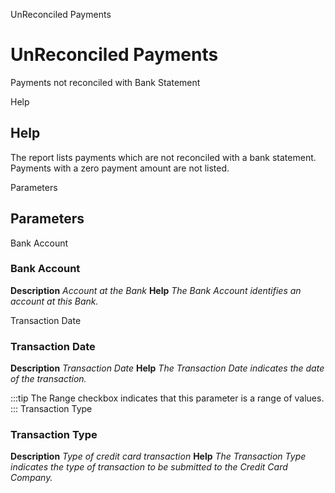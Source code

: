 
UnReconciled Payments
# UnReconciled Payments


Payments not reconciled with Bank Statement

Help
## Help

The report lists payments which are not reconciled with a bank statement. Payments with a zero payment amount are not listed.

Parameters
## Parameters


Bank Account
### Bank Account

**Description**
 *Account at the Bank*
**Help**
 *The Bank Account identifies an account at this Bank.*

Transaction Date
### Transaction Date

**Description**
 *Transaction Date*
**Help**
 *The Transaction Date indicates the date of the transaction.*

:::tip
The Range checkbox indicates that this parameter is a range of values.
:::
Transaction Type
### Transaction Type

**Description**
 *Type of credit card transaction*
**Help**
 *The Transaction Type indicates the type of transaction to be submitted to the Credit Card Company.*

